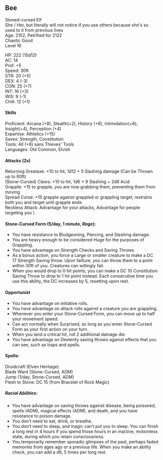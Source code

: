## Bee
Stoned-cursed Elf \
She / Her, but literally will not notice if you use others because she's so used to it from previous lives \
Age: 2152, Petrified for 2122 \
Chaotic Good \
Level 16

HP: 222 (15d12) \
AC: 14 \
Prof: +5 \
Speed: 30ft \
STR: 20 (+5) \
DEX: 4 (-3) \
CON: 25 (+7) \
INT: 16 (+3) \
WIS: 9 (-1) \
CHA: 12 (+1)

#### Skills
Proficient: Arcana (+8), Stealth(+2), History (+8), Intimidation(+6), Insight(+4), Perception (+4) \
Expertise: Athletics (+15) \
Saves: Strength, Constitution \
Tools: All (+8) sans Thieves' Tools \
Languages: Old Common, Elvish

#### Attacks (2x)
Returning Greataxe: +10 to hit, 1d12 + 5 Slashing damage (Can be Thrown up to 60ft) \
(Stone-Cursed) Claws: +10 to hit, 1d6 + 9 Slashing + 2d6 Acid \
Grapple: +15 to grapple, you are now grabbing them, preventing them from moving \
Spread Curse: +15 grapple against grappled or grappling target, restrains both you and target until grapple ends \
Reckless Attack: Advantage for your attacks, Advantage for people targeting you \

#### Stone-Cursed Form (5/day, 1 minute, *Rage*):
- You have resistance to Bludgeoning, Piercing, and Slashing damage.
- You are heavy enough to be considered Huge for the purposes of Grappling.
- You have advantage on Strength Checks and Saving Throws.
- As a bonus action, you force a Large or smaller creature to make a DC 17 Strength Saving throw. Upon failture, you can throw them to a point within 30ft of you. Creatures can willingly fail.
- When you would drop to 0 hit points, you can make a DC 10 Constitution Saving Throw to drop to 1 hit point instead. Each consecutive time you use this ability, the DC increases by 5, resetting upon rest. 

#### Opportunist
- You have advantage on initiative rolls.
- You have advantage on attack rolls against a creature you are grappling.
- Whenever you enter your Stone-Cursed Form, you can move up to half your movement speed.
- Can act normally when Surprised, so long as you enter Stone-Cursed Form as your first action on your turn.
- When you land a critical hit, roll 2 additional damage die.
- You have advantage on Dexterity saving throws against effects that you can see, such as traps and spells.

#### Spells: 
Druidcraft (Elven Heritage) \
Blade Ward (Stone-Cursed, ADM) \
Jump (1/day, Stone-Cursed, ADM) \
Flesh to Stone: DC 15 (from Bracelet of Rock Magic)

##### Racial Abilities: 
- You have advantage on saving throws against disease, being poisoned, spells (ADM), magical effects (ADM), and death, and you have resistance to poison damage.
- You don’t need to eat, drink, or breathe.
- You don’t need to sleep, and magic can’t put you to sleep. You can finish a long rest in 4 hours if you spend those hours in an inactive, motionless state, during which you retain consciousness.
- You temporarily remember sporadic glimpses of the past, perhaps faded memories from ages ago or a previous life. When you make an ability check, you can add a d6, 5 times per long rest.
